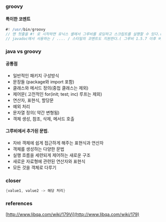 ### groovy

#### 특이한 코멘트 
```groovy
#! /usr/bin/groovy
// 맨 첫줄을 #! 로 시작하면 유닉스 셸에서 그루비를 로딩하고 스크립트를 실행할 수 있다.(이런 코멘트를 shebang 이라고 한다.)
// javadoc에서 사용하는 / .... / 스타일의 코멘트도 지원한다.( 그루비 1.5.7 이후 버전부터는 javadoc의 문법 대부분을 지원한다.)
```
### java vs groovy
#### 공통점
- 일반적인 패키지 구성방식
- 문장들 (package와 import 포함)
- 클래스와 메서드 정의(중첩 클래스는 제외)
- 제어문( 고전적인 for(init; test; inc) 루프는 제외)
- 연산자, 표현식, 할당문
- 예외 처리
- 문자열 정의( 약간 변형됨)
- 객체 생성, 참조, 삭제, 메서드 호출
#### 그루비에서 추가된 문법.
- 자바 객체에 쉽게 접근하게 해주는 표현식과 연산자
- 객체를 생성하는 다양한 문법
- 실행 흐름을 세련되게 제어하는 새로운 구조
- 새로운 자료형에 관련된 연산자와 표현식
- 모든 것을 객체로 다루기

### closer
```groovy
{value1, value2 -> 해당 처리}
```


### references
[http://www.libqa.com/wiki/179Vi](http://www.libqa.com/wiki/179)
